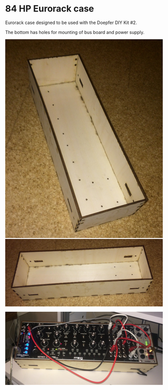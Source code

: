 # 84 HP Eurorack case

Eurorack case designed to be used with the Doepfer DIY Kit #2.

The bottom has holes for mounting of bus board and power supply.

![Alt text](images/84hpempty1.jpg?raw=true "Case without contents")
![Alt text](images/84hpempty2.jpg?raw=true "Case without contents")

![Alt text](images/84hpwithcontents.jpg?raw=true "Case with contents")


